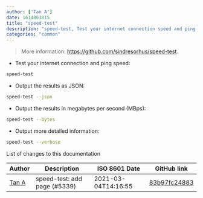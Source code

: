 ```yaml
---
author: ['Tan A']
date: 1614863815
title: "speed-test"
description: "speed-test, Test your internet connection speed and ping using speedtest.net from the CLI."
categories: "common"
---
```

> More information: <https://github.com/sindresorhus/speed-test>.

- Test your internet connection and ping speed:

```bash
speed-test
```

- Output the results as JSON:

```bash
speed-test --json
```

- Output the results in megabytes per second (MBps):

```bash
speed-test --bytes
```

- Output more detailed information:

```bash
speed-test --verbose
```
List of changes to this documentation


Author | Description | ISO 8601 Date | GitHub link
------|-----|-----|-----
[Tan A](mailto:40173707+Yutyo@users.noreply.github.com) | speed-test: add page (#5339) | 2021-03-04T14:16:55 | [83b97fc24883](https://github.com/tldr-pages/tldr/commit/83b97fc24883840ea3a647a20339fc02e22ad01c)

